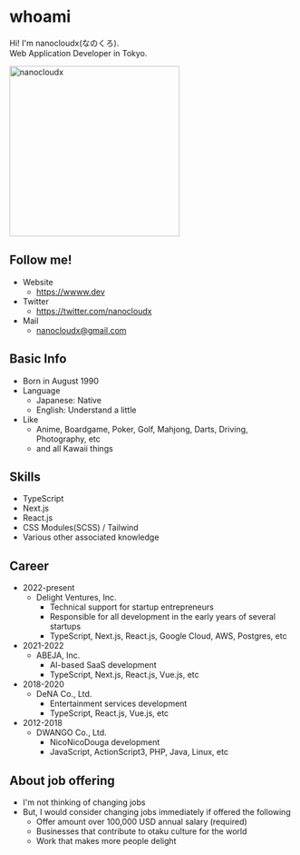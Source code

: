 # whoami  
Hi! I'm nanocloudx(なのくろ).  
Web Application Developer in Tokyo.  

<img src="https://wwww.dev/images/welcome_kimono.webp" style="width:300px;" alt="nanocloudx" />

## Follow me!

- Website
  - https://wwww.dev
- Twitter
  - https://twitter.com/nanocloudx
- Mail
  - nanocloudx@gmail.com
  
## Basic Info
- Born in August 1990
- Language
  - Japanese: Native
  - English: Understand a little
- Like
  - Anime, Boardgame, Poker, Golf, Mahjong, Darts, Driving, Photography, etc
  - and all Kawaii things

## Skills
- TypeScript
- Next.js
- React.js
- CSS Modules(SCSS) / Tailwind
- Various other associated knowledge

## Career
- 2022-present
  - Delight Ventures, Inc.
    - Technical support for startup entrepreneurs
    - Responsible for all development in the early years of several startups
    - TypeScript, Next.js, React.js, Google Cloud, AWS, Postgres, etc
- 2021-2022
  - ABEJA, Inc.
    - AI-based SaaS development
    - TypeScript, Next.js, React.js, Vue.js, etc
- 2018-2020
  - DeNA Co., Ltd.
    - Entertainment services development
    - TypeScript, React.js, Vue.js, etc
- 2012-2018
  - DWANGO Co., Ltd.
    - NicoNicoDouga development
    - JavaScript, ActionScript3, PHP, Java, Linux, etc

## About job offering
- I'm not thinking of changing jobs
- But, I would consider changing jobs immediately if offered the following
  - Offer amount over 100,000 USD annual salary (required)
  - Businesses that contribute to otaku culture for the world
  - Work that makes more people delight
